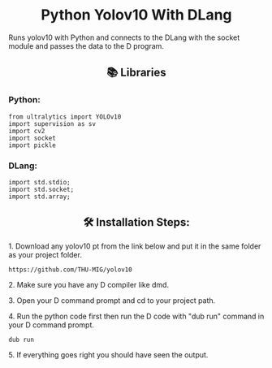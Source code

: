 <h1 align="center" id="title">Python Yolov10 With DLang</h1>

<p id="description">Runs yolov10 with Python and connects to the DLang with the socket module and passes the data to the D program.</p>

  
  
<h2 align="center">📚 Libraries</h2>
<h3>Python:</h3>

```
from ultralytics import YOLOv10
import supervision as sv
import cv2
import socket
import pickle
```

<h3>DLang:</h3>

```
import std.stdio;
import std.socket;
import std.array;
```
<h2 align="center">🛠️ Installation Steps:</h2>

<p>1. Download any yolov10 pt from the link below and put it in the same folder as your project folder.</p>


```
https://github.com/THU-MIG/yolov10
```
<p>2. Make sure you have any D compiler like dmd.</p>

<p>3. Open your D command prompt and cd to your project path.</p>

<p>4. Run the python code first then run the D code with "dub run" command in your D command prompt.</p>

```
dub run
```
<p>5. If everything goes right you should have seen the output.</p>
